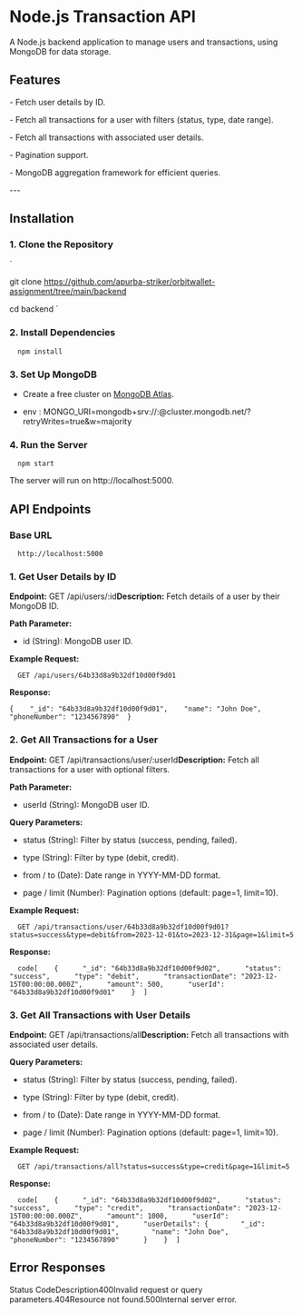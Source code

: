 # Node.js Transaction API

A Node.js backend application to manage users and transactions, using MongoDB for data storage.

## Features

\- Fetch user details by ID.

\- Fetch all transactions for a user with filters (status, type, date range).

\- Fetch all transactions with associated user details.

\- Pagination support.

\- MongoDB aggregation framework for efficient queries.

\---

## Installation

### 1. Clone the Repository

`

git clone https://github.com/apurba-striker/orbitwallet-assignment/tree/main/backend

cd backend `

### 2\. Install Dependencies

`   npm install   `

### 3\. Set Up MongoDB

*   Create a free cluster on [MongoDB Atlas](https://www.mongodb.com/cloud/atlas).
    
*   env : MONGO\_URI=mongodb+srv://:@cluster.mongodb.net/?retryWrites=true&w=majority
    

### 4\. Run the Server

`   npm start   `

The server will run on http://localhost:5000.

API Endpoints
-------------

### Base URL
`   http://localhost:5000   `

### 1\. Get User Details by ID

**Endpoint:** GET /api/users/:id**Description:** Fetch details of a user by their MongoDB ID.

**Path Parameter:**

*   id (String): MongoDB user ID.
    

**Example Request:**

`   GET /api/users/64b33d8a9b32df10d00f9d01   `

**Response:**

`{    "_id": "64b33d8a9b32df10d00f9d01",    "name": "John Doe",    "phoneNumber": "1234567890"  }`

### 2\. Get All Transactions for a User

**Endpoint:** GET /api/transactions/user/:userId**Description:** Fetch all transactions for a user with optional filters.

**Path Parameter:**

*   userId (String): MongoDB user ID.
    

**Query Parameters:**

*   status (String): Filter by status (success, pending, failed).
    
*   type (String): Filter by type (debit, credit).
    
*   from / to (Date): Date range in YYYY-MM-DD format.
    
*   page / limit (Number): Pagination options (default: page=1, limit=10).
    

**Example Request:**

`   GET /api/transactions/user/64b33d8a9b32df10d00f9d01?status=success&type=debit&from=2023-12-01&to=2023-12-31&page=1&limit=5   `

**Response:**

`   code[    {      "_id": "64b33d8a9b32df10d00f9d02",      "status": "success",      "type": "debit",      "transactionDate": "2023-12-15T00:00:00.000Z",      "amount": 500,      "userId": "64b33d8a9b32df10d00f9d01"    }  ]   `

### 3\. Get All Transactions with User Details

**Endpoint:** GET /api/transactions/all**Description:** Fetch all transactions with associated user details.

**Query Parameters:**

*   status (String): Filter by status (success, pending, failed).
    
*   type (String): Filter by type (debit, credit).
    
*   from / to (Date): Date range in YYYY-MM-DD format.
    
*   page / limit (Number): Pagination options (default: page=1, limit=10).
    

**Example Request:**

`   GET /api/transactions/all?status=success&type=credit&page=1&limit=5   `

**Response:**

`   code[    {      "_id": "64b33d8a9b32df10d00f9d02",      "status": "success",      "type": "credit",      "transactionDate": "2023-12-15T00:00:00.000Z",      "amount": 1000,      "userId": "64b33d8a9b32df10d00f9d01",      "userDetails": {        "_id": "64b33d8a9b32df10d00f9d01",        "name": "John Doe",        "phoneNumber": "1234567890"      }    }  ]   `

Error Responses
---------------

Status CodeDescription400Invalid request or query parameters.404Resource not found.500Internal server error.